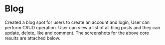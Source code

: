 # Blog
Created a blog spot for users to create an account and login, User can perform CRUD operation.
User can view a list of all blog posts and they can update, delete, like and comment.
The screenshots for the above core results are attached below. 

